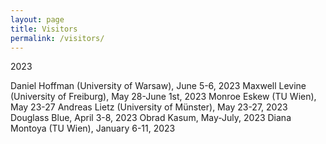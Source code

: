 ```yaml
---
layout: page
title: Visitors
permalink: /visitors/
---
```


2023

Daniel Hoffman (University of Warsaw), June 5-6, 2023 
Maxwell Levine (University of Freiburg), May 28-June 1st, 2023 
Monroe Eskew (TU Wien), May 23-27 
Andreas Lietz (University of Münster), May 23-27, 2023
Douglass Blue, April 3-8, 2023
Obrad Kasum, May-July, 2023
Diana Montoya (TU Wien), January 6-11, 2023
